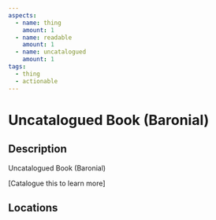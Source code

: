 ```yaml
---
aspects: 
  - name: thing
    amount: 1
  - name: readable
    amount: 1
  - name: uncatalogued
    amount: 1
tags:
  - thing
  - actionable
---
```


# Uncatalogued Book (Baronial)

## Description
Uncatalogued Book (Baronial)

[Catalogue this to learn more]

## Locations